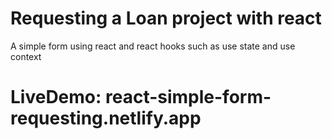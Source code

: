 # Requesting a Loan project with react

A simple form using react and react hooks such as use state and use context 

# LiveDemo: react-simple-form-requesting.netlify.app
